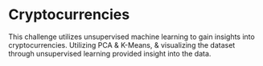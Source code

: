 # Cryptocurrencies

This challenge utilizes unsupervised machine learning to gain insights into cryptocurrencies. Utilizing PCA & K-Means, & visualizing the dataset through  unsupervised learning provided insight into the data. 
